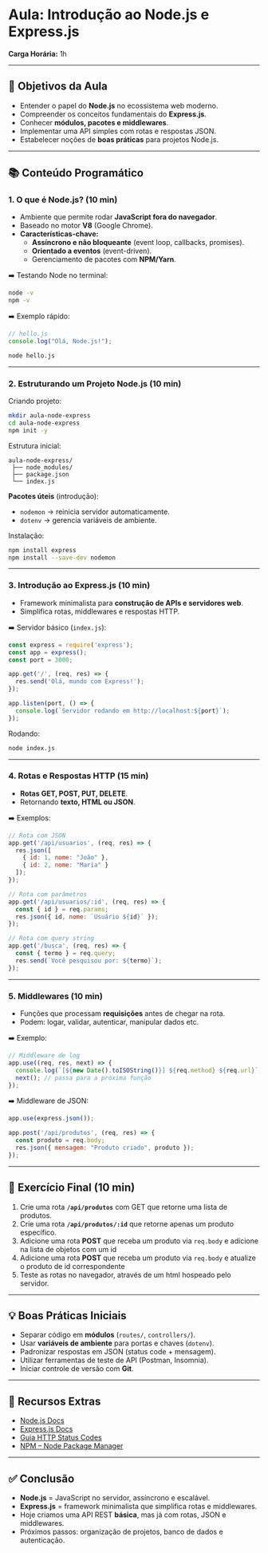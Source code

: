 # Aula: Introdução ao Node.js e Express.js

**Carga Horária:** 1h  

---

## 🎯 Objetivos da Aula
- Entender o papel do **Node.js** no ecossistema web moderno.  
- Compreender os conceitos fundamentais do **Express.js**.  
- Conhecer **módulos, pacotes e middlewares**.  
- Implementar uma API simples com rotas e respostas JSON.  
- Estabelecer noções de **boas práticas** para projetos Node.js.  

---

## 📚 Conteúdo Programático

### 1. O que é Node.js? (10 min)
- Ambiente que permite rodar **JavaScript fora do navegador**.  
- Baseado no motor **V8** (Google Chrome).  
- **Características-chave:**  
  - **Assíncrono e não bloqueante** (event loop, callbacks, promises).  
  - **Orientado a eventos** (event-driven).  
  - Gerenciamento de pacotes com **NPM/Yarn**.  

➡️ Testando Node no terminal:
```bash
node -v
npm -v
```

➡️ Exemplo rápido:
```js
// hello.js
console.log("Olá, Node.js!");
```
```bash
node hello.js
```

---

### 2. Estruturando um Projeto Node.js (10 min)
Criando projeto:
```bash
mkdir aula-node-express
cd aula-node-express
npm init -y
```

Estrutura inicial:
```
aula-node-express/
 ├── node_modules/
 ├── package.json
 └── index.js
```

**Pacotes úteis** (introdução):
- `nodemon` → reinicia servidor automaticamente.  
- `dotenv` → gerencia variáveis de ambiente.  

Instalação:
```bash
npm install express
npm install --save-dev nodemon
```

---

### 3. Introdução ao Express.js (10 min)
- Framework minimalista para **construção de APIs e servidores web**.  
- Simplifica rotas, middlewares e respostas HTTP.  

➡️ Servidor básico (`index.js`):
```js
const express = require('express');
const app = express();
const port = 3000;

app.get('/', (req, res) => {
  res.send('Olá, mundo com Express!');
});

app.listen(port, () => {
  console.log(`Servidor rodando em http://localhost:${port}`);
});
```

Rodando:
```bash
node index.js
```

---

### 4. Rotas e Respostas HTTP (15 min)
- **Rotas GET, POST, PUT, DELETE**.  
- Retornando **texto, HTML ou JSON**.  

➡️ Exemplos:
```js
// Rota com JSON
app.get('/api/usuarios', (req, res) => {
  res.json([
    { id: 1, nome: "João" },
    { id: 2, nome: "Maria" }
  ]);
});

// Rota com parâmetros
app.get('/api/usuarios/:id', (req, res) => {
  const { id } = req.params;
  res.json({ id, nome: `Usuário ${id}` });
});

// Rota com query string
app.get('/busca', (req, res) => {
  const { termo } = req.query;
  res.send(`Você pesquisou por: ${termo}`);
});
```

---

### 5. Middlewares (10 min)
- Funções que processam **requisições** antes de chegar na rota.  
- Podem: logar, validar, autenticar, manipular dados etc.  

➡️ Exemplo:
```js
// Middleware de log
app.use((req, res, next) => {
  console.log(`[${new Date().toISOString()}] ${req.method} ${req.url}`);
  next(); // passa para a próxima função
});
```

➡️ Middleware de JSON:
```js
app.use(express.json());

app.post('/api/produtos', (req, res) => {
  const produto = req.body;
  res.json({ mensagem: "Produto criado", produto });
});
```

---

## 📝 Exercício Final (10 min)
1. Crie uma rota **`/api/produtos`** com GET que retorne uma lista de produtos.  
2. Crie uma rota **`/api/produtos/:id`** que retorne apenas um produto específico.  
3. Adicione uma rota **POST** que receba um produto via `req.body` e adicione na lista de objetos com um id
4. Adicione uma rota **POST** que receba um produto via `req.body` e
atualize o produto de id correspondente
5. Teste as rotas no navegador, através de um html hospeado pelo servidor.  

---

## 💡 Boas Práticas Iniciais
- Separar código em **módulos** (`routes/`, `controllers/`).  
- Usar **variáveis de ambiente** para portas e chaves (`dotenv`).  
- Padronizar respostas em JSON (status code + mensagem).  
- Utilizar ferramentas de teste de API (Postman, Insomnia).  
- Iniciar controle de versão com **Git**.  

---

## 📌 Recursos Extras
- [Node.js Docs](https://nodejs.org/en/docs/)  
- [Express.js Docs](https://expressjs.com/pt-br/)  
- [Guia HTTP Status Codes](https://developer.mozilla.org/pt-BR/docs/Web/HTTP/Status)  
- [NPM – Node Package Manager](https://www.npmjs.com/)  

---

## ✅ Conclusão
- **Node.js** = JavaScript no servidor, assíncrono e escalável.  
- **Express.js** = framework minimalista que simplifica rotas e middlewares.  
- Hoje criamos uma API REST **básica**, mas já com rotas, JSON e middlewares.  
- Próximos passos: organização de projetos, banco de dados e autenticação.  
